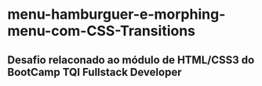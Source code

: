 # menu-hamburguer-e-morphing-menu-com-CSS-Transitions

## Desafio relaconado ao módulo de HTML/CSS3 do BootCamp TQI Fullstack Developer

